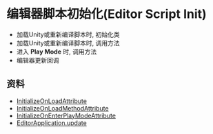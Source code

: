 # 编辑器脚本初始化(Editor Script Init)

* 加载Unity或重新编译脚本时, 初始化类
* 加载Unity或重新编译脚本时, 调用方法
* 进入 __Play Mode__ 时, 调用方法
* 编辑器更新回调

## 资料

* [InitializeOnLoadAttribute](https://docs.unity3d.com/ScriptReference/InitializeOnLoadAttribute.html)
* [InitializeOnLoadMethodAttribute](https://docs.unity3d.com/ScriptReference/InitializeOnLoadMethodAttribute.html)
* [InitializeOnEnterPlayModeAttribute](https://docs.unity3d.com/ScriptReference/InitializeOnEnterPlayModeAttribute.html)
* [EditorApplication.update](https://docs.unity3d.com/ScriptReference/EditorApplication-update.html)
